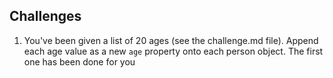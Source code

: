 ## Challenges

1. You've been given a list of 20 ages (see the challenge.md file). Append each age value as a new `age` property onto each person object. The first one has been done for you
